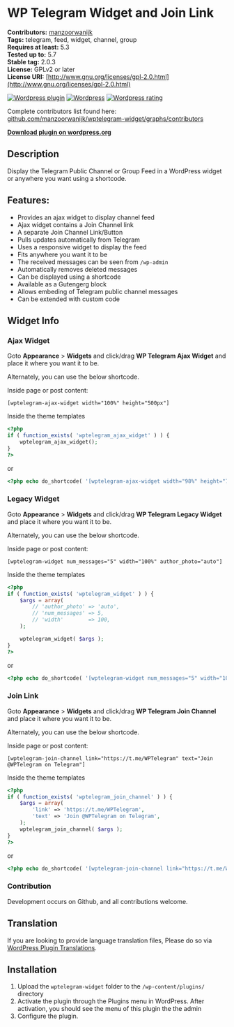# WP Telegram Widget and Join Link

**Contributors:** [manzoorwanijk](https://github.com/manzoorwanijk)  
**Tags:** telegram, feed, widget, channel, group  
**Requires at least:** 5.3  
**Tested up to:** 5.7  
**Stable tag:** 2.0.3  
**License:** GPLv2 or later  
**License URI:** [http://www.gnu.org/licenses/gpl-2.0.html](http://www.gnu.org/licenses/gpl-2.0.html)

[![Wordpress plugin](https://img.shields.io/wordpress/plugin/v/wptelegram-widget.svg)](https://wordpress.org/plugins/wptelegram-widget/)
[![Wordpress](https://img.shields.io/wordpress/plugin/dt/wptelegram-widget.svg)](https://wordpress.org/plugins/wptelegram-widget/)
[![Wordpress rating](https://img.shields.io/wordpress/plugin/r/wptelegram-widget.svg)](https://wordpress.org/plugins/wptelegram-widget/)

Complete contributors list found here: [github.com/manzoorwanijk/wptelegram-widget/graphs/contributors](https://github.com/manzoorwanijk/wptelegram-widget/graphs/contributors)

**[Download plugin on wordpress.org](https://wordpress.org/plugins/wptelegram-widget/)**

## Description

Display the Telegram Public Channel or Group Feed in a WordPress widget or anywhere you want using a shortcode.

## Features:

- Provides an ajax widget to display channel feed
- Ajax widget contains a Join Channel link
- A separate Join Channel Link/Button
- Pulls updates automatically from Telegram
- Uses a responsive widget to display the feed
- Fits anywhere you want it to be
- The received messages can be seen from `/wp-admin`
- Automatically removes deleted messages
- Can be displayed using a shortcode
- Available as a Gutengerg block
- Allows embeding of Telegram public channel messages
- Can be extended with custom code

## Widget Info

### Ajax Widget

Goto **Appearance** > **Widgets** and click/drag **WP Telegram Ajax Widget** and place it where you want it to be.

Alternately, you can use the below shortcode.

Inside page or post content:

`[wptelegram-ajax-widget width="100%" height="500px"]`

Inside the theme templates

```php
<?php
if ( function_exists( 'wptelegram_ajax_widget' ) ) {
    wptelegram_ajax_widget();
}
?>
```

or

```php
<?php echo do_shortcode( '[wptelegram-ajax-widget width="98%" height="700px"]' ); ?>
```

### Legacy Widget

Goto **Appearance** > **Widgets** and click/drag **WP Telegram Legacy Widget** and place it where you want it to be.

Alternately, you can use the below shortcode.

Inside page or post content:

`[wptelegram-widget num_messages="5" width="100%" author_photo="auto"]`

Inside the theme templates

```php
<?php
if ( function_exists( 'wptelegram_widget' ) ) {
    $args = array(
        // 'author_photo' => 'auto',
        // 'num_messages' => 5,
        // 'width'        => 100,
    );

    wptelegram_widget( $args );
}
?>
```

or

```php
<?php echo do_shortcode( '[wptelegram-widget num_messages="5" width="100%" author_photo="always_show"]' ); ?>
```

### Join Link

Goto **Appearance** > **Widgets** and click/drag **WP Telegram Join Channel** and place it where you want it to be.

Alternately, you can use the below shortcode.

Inside page or post content:

`[wptelegram-join-channel link="https://t.me/WPTelegram" text="Join @WPTelegram on Telegram"]`

Inside the theme templates

```php
<?php
if ( function_exists( 'wptelegram_join_channel' ) ) {
    $args = array(
        'link' => 'https://t.me/WPTelegram',
		'text' => 'Join @WPTelegram on Telegram',
    );
    wptelegram_join_channel( $args );
}
?>
```

or

```php
<?php echo do_shortcode( '[wptelegram-join-channel link="https://t.me/WPTelegram" text="Join us on Telegram"]' ); ?>
```

### Contribution

Development occurs on Github, and all contributions welcome.

## Translation

If you are looking to provide language translation files, Please do so via [WordPress Plugin Translations](https://translate.wordpress.org/projects/wp-plugins/wptelegram-widget).

## Installation

1. Upload the `wptelegram-widget` folder to the `/wp-content/plugins/` directory
2. Activate the plugin through the Plugins menu in WordPress. After activation, you should see the menu of this plugin the the admin
3. Configure the plugin.
